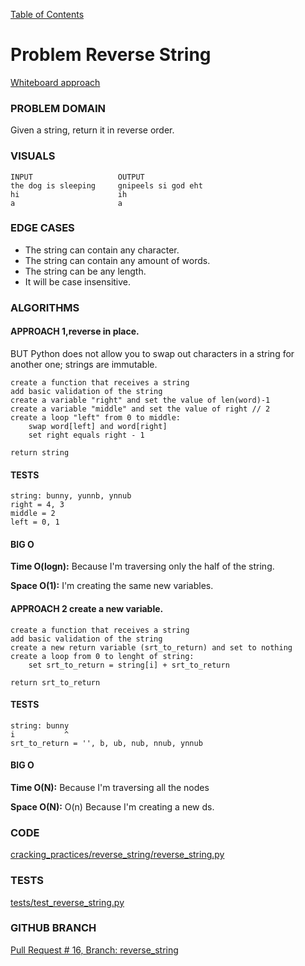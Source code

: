 [Table of Contents](../../README.md)


# Problem Reverse String

[Whiteboard approach](https://docs.google.com/document/d/1GuxlHG6jJIGliP20J77rbbujBBpPo_9rnODHEtXPL1w/edit?usp=sharing)

### PROBLEM DOMAIN
Given a string, return it in reverse order.

### VISUALS
```
INPUT                   OUTPUT
the dog is sleeping		gnipeels si god eht
hi				        ih
a				        a
```


### EDGE CASES
- The string can contain any character.
- The string can contain any amount of words.
- The string can be any length.
- It will be case insensitive.



### ALGORITHMS

#### APPROACH 1,reverse in place.
BUT Python does not allow you to swap out characters in a string for another one; strings are immutable.
```
create a function that receives a string
add basic validation of the string
create a variable "right" and set the value of len(word)-1
create a variable "middle" and set the value of right // 2
create a loop "left" from 0 to middle:
	swap word[left] and word[right]
	set right equals right - 1

return string
```


#### TESTS
```
string: bunny, yunnb, ynnub
right = 4, 3
middle = 2
left = 0, 1
```


#### BIG O
**Time O(logn):** Because I'm traversing only the half of the string.

**Space O(1):** I'm creating the same new variables.


#### APPROACH 2 create a new variable.

```
create a function that receives a string
add basic validation of the string
create a new return variable (srt_to_return) and set to nothing
create a loop from 0 to lenght of string:
	set srt_to_return = string[i] + srt_to_return

return srt_to_return
```

#### TESTS
```
string: bunny
i           ^
srt_to_return = '', b, ub, nub, nnub, ynnub
```

#### BIG O
**Time O(N):** Because I'm traversing all the nodes

**Space O(N):** O(n) Because I'm creating a new ds.

### CODE
[cracking_practices/reverse_string/reverse_string.py](reverse_string.py)


### TESTS
[tests/test_reverse_string.py](../../tests/test_reverse_string.py)

### GITHUB BRANCH

[Pull Request # 16, Branch: reverse_string](https://github.com/ilealm/cracking-practices/pull/16)
